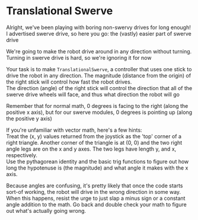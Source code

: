 Translational Swerve
====================

Alright, we've been playing with boring non-swervy drives for long enough!
I advertised swerve drive, so here you go: the (vastly) easier part of swerve drive

We're going to make the robot drive around in any direction without turning. Turning in swerve drive is hard, so we're ignoring it for now

Your task is to make `TranslationalSwerve`, a controller that uses one stick to drive the robot in any direction.
The magnitude (distance from the origin) of the right stick will control how fast the robot drives.  
The direction (angle) of the right stick will control the direction that all of the swerve drive wheels will face, and thus what direction the robot will go

Remember that for normal math, 0 degrees is facing to the right (along the positive x axis), but for our swerve modules, 0 degrees is pointing up (along the positive y axis)

If you're unfamiliar with vector math, here's a few hints:  
Treat the (x, y) values returned from the joystick as the 'top' corner of a right triangle. Another corner of the triangle is at (0, 0)
and the two right angle legs are on the x and y axes. The two legs have length y, and x, respectively.  
Use the pythagorean identity and the basic trig functions to figure out how long the hypotenuse is (the magnitude) and what angle it makes with the x axis.


Because angles are confusing, it's pretty likely that once the code starts sort-of working, the robot will drive in the wrong direction in some way.
When this happens, resist the urge to just slap a minus sign or a constant angle addition to the math. Go back and double check your math to figure out what's actually going wrong.

